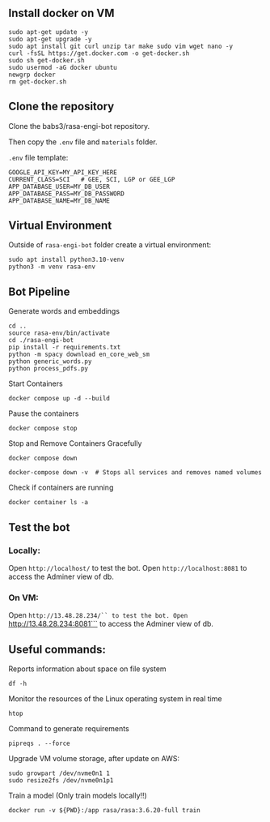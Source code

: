 ## Install docker on VM
```
sudo apt-get update -y
sudo apt-get upgrade -y
sudo apt install git curl unzip tar make sudo vim wget nano -y
curl -fsSL https://get.docker.com -o get-docker.sh
sudo sh get-docker.sh
sudo usermod -aG docker ubuntu
newgrp docker
rm get-docker.sh
```

## Clone the repository
Clone the babs3/rasa-engi-bot repository.

Then copy the `.env` file and `materials` folder.

`.env` file template:
```
GOOGLE_API_KEY=MY_API_KEY_HERE
CURRENT_CLASS=SCI   # GEE, SCI, LGP or GEE_LGP
APP_DATABASE_USER=MY_DB_USER
APP_DATABASE_PASS=MY_DB_PASSWORD
APP_DATABASE_NAME=MY_DB_NAME
```

## Virtual Environment
Outside of `rasa-engi-bot` folder create a virtual environment:
```
sudo apt install python3.10-venv
python3 -m venv rasa-env
```

## Bot Pipeline
Generate words and embeddings
```
cd ..
source rasa-env/bin/activate
cd ./rasa-engi-bot
pip install -r requirements.txt
python -m spacy download en_core_web_sm
python generic_words.py
python process_pdfs.py
```
Start Containers
```
docker compose up -d --build
```
Pause the containers
```
docker compose stop
```
Stop and Remove Containers Gracefully
```
docker compose down
```
```
docker-compose down -v  # Stops all services and removes named volumes
```
Check if containers are running
```
docker container ls -a
```

## Test the bot
### Locally:
Open ```http://localhost/``` to test the bot.
Open ```http://localhost:8081``` to access the Adminer view of db.
### On VM:
Open ```http://13.48.28.234/`` to test the bot.
Open ```http://13.48.28.234:8081``` to access the Adminer view of db.


## Useful commands:

Reports information about space on file system
```
df -h
```
Monitor the resources of the Linux operating system in real time
```
htop
```

Command to generate requirements
```
pipreqs . --force
```

Upgrade VM volume storage, after update on AWS:
```
sudo growpart /dev/nvme0n1 1
sudo resize2fs /dev/nvme0n1p1
```

Train a model (Only train models locally‼️)
```
docker run -v ${PWD}:/app rasa/rasa:3.6.20-full train
```


